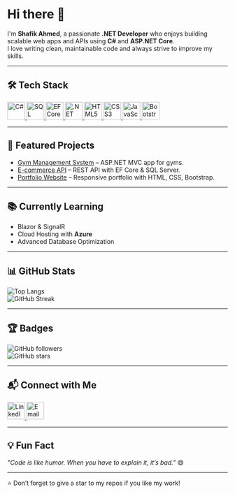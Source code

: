 # Hi there 👋

I'm **Shafik Ahmed**, a passionate **.NET Developer** who enjoys building scalable web apps and APIs using **C#** and **ASP.NET Core**.  
I love writing clean, maintainable code and always strive to improve my skills.

---

## 🛠️ Tech Stack

<p align="left">
  <a href="https://learn.microsoft.com/en-us/dotnet/csharp/" target="_blank">
    <img src="https://cdn.jsdelivr.net/gh/devicons/devicon/icons/csharp/csharp-original.svg" alt="C#" width="40" height="40"/>
  </a>
  <a href="https://learn.microsoft.com/en-us/sql/sql-server/" target="_blank">
    <img src="https://cdn.jsdelivr.net/gh/devicons/devicon/icons/microsoftsqlserver/microsoftsqlserver-plain.svg" alt="SQL Server" width="40" height="40"/>
  </a>
  <a href="https://learn.microsoft.com/en-us/ef/core/" target="_blank">
    <img src="https://raw.githubusercontent.com/dotnet/brand/main/logo/dotnet-logo.svg" alt="EF Core" width="40" height="40"/>
  </a>
  <a href="https://learn.microsoft.com/en-us/dotnet/core/" target="_blank">
    <img src="https://cdn.jsdelivr.net/gh/devicons/devicon/icons/dotnetcore/dotnetcore-original.svg" alt=".NET Core" width="40" height="40"/>
  </a>
  <a href="https://developer.mozilla.org/en-US/docs/Web/HTML" target="_blank">
    <img src="https://cdn.jsdelivr.net/gh/devicons/devicon/icons/html5/html5-original.svg" alt="HTML5" width="40" height="40"/>
  </a>
  <a href="https://developer.mozilla.org/en-US/docs/Web/CSS" target="_blank">
    <img src="https://cdn.jsdelivr.net/gh/devicons/devicon/icons/css3/css3-original.svg" alt="CSS3" width="40" height="40"/>
  </a>
  <a href="https://developer.mozilla.org/en-US/docs/Web/JavaScript" target="_blank">
    <img src="https://cdn.jsdelivr.net/gh/devicons/devicon/icons/javascript/javascript-original.svg" alt="JavaScript" width="40" height="40"/>
  </a>
  <a href="https://getbootstrap.com/" target="_blank">
    <img src="https://cdn.jsdelivr.net/gh/devicons/devicon/icons/bootstrap/bootstrap-original.svg" alt="Bootstrap" width="40" height="40"/>
  </a>
</p>

---

## 🚀 Featured Projects

- [Gym Management System](https://github.com/your-username/gym-system) – ASP.NET MVC app for gyms.
- [E-commerce API](https://github.com/your-username/ecommerce-api) – REST API with EF Core & SQL Server.
- [Portfolio Website](https://github.com/your-username/portfolio) – Responsive portfolio with HTML, CSS, Bootstrap.

---

## 📚 Currently Learning

- Blazor & SignalR  
- Cloud Hosting with **Azure**  
- Advanced Database Optimization  

---

## 📊 GitHub Stats

![Top Langs](https://github-readme-stats.vercel.app/api/top-langs/?username=shafik12040&layout=compact&theme=radical)  
![GitHub Streak](https://streak-stats.demolab.com/?user=shafik12040&theme=radical)

---

## 🏆 Badges

![GitHub followers](https://img.shields.io/github/followers/shafik12040?style=social)  
![GitHub stars](https://img.shields.io/github/stars/shafik12040?style=social)

---

## 📬 Connect with Me

<p align="left">
  <a href="https://www.linkedin.com/in/shafik-ahmed" target="_blank">
    <img src="https://cdn.jsdelivr.net/gh/devicons/devicon/icons/linkedin/linkedin-original.svg" alt="LinkedIn" width="40" height="40"/>
  </a>
  <a href="mailto:shafik12040@gmail.com" target="_blank">
    <img src="https://upload.wikimedia.org/wikipedia/commons/4/4e/Mail_%28iOS%29.svg" alt="Email" width="40" height="40"/>
  </a>
</p>

---

## 💡 Fun Fact

_"Code is like humor. When you have to explain it, it’s bad."_ 😄  

---

⭐️ Don’t forget to give a star to my repos if you like my work!
